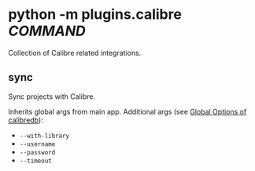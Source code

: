 # python -m plugins.calibre *COMMAND*

Collection of Calibre related integrations.

## sync

Sync projects with Calibre.

Inherits global args from main app. Additional args (see [Global Options of calibredb](https://manual.calibre-ebook.com/generated/en/calibredb.html)):

* `--with-library`
* `--username`
* `--password`
* `--timeout`